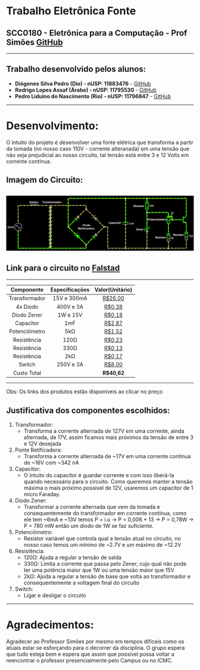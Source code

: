 # **Trabalho Eletrônica Fonte**
## **SCC0180 - Eletrônica para a Computação - Prof Simões** [GitHub](https://github.com/simoesusp)
--------
## **Trabalho desenvolvido pelos alunos:**
- **Diógenes Silva Pedro (Dio) - nUSP: 11883476** - [GitHub](https://github.com/DioUSP)
- **Rodrigo Lopes Assaf (Árabe) - nUSP: 11795530** - [GitHub](https://github.com/Roassaf)
- **Pedro Liduino do Nascimento (Rio) - nUSP: 11796847** - [GitHub](https://github.com/pedronii)
--------
# **Desenvolvimento:**
O intuito do projeto é desenvolver uma fonte elétrica que transforma a partir da tomada (no nosso caso 110V - corrente alteranada) em uma tensão que não seja prejudicial ao nosso circuito, tal tensão está entre 3 e 12 Volts em corrente contínua.
## **Imagem do Circuito:**
## ![Screenshot](Screenshot.png)
## **Link para o circuito no [Falstad](http://tinyurl.com/yca5v5q7)** 
--------
| **Componente** | **Especificações** | **Valor(Unitário)** |
|:---------------:|:-------------:|:---------------:|
|Transformador | 15V e 300mA | [R$26,00](https://produto.mercadolivre.com.br/MLB-802952898-transformador-primario-0110-0110-secundario-015v-300ma-_JM?matt_tool=82322591&matt_word&gclid=EAIaIQobChMIhsubx8z_6QIVjoSRCh005QUsEAkYCiABEgKHK_D_BwE&quantity=1) |
|4x Diodo | 400V e 3A | [R$0,38](https://www.autoeletronica.net/produtos/diodo-retificador-1n5404) |
|Diodo Zener | 1W e 15V | [R$0,18](https://www.autoeletronica.net/produtos/diodo-zener-1n4744a-15v-1w) |
|Capacitor | 1mF | [R$2,87](https://produto.mercadolivre.com.br/MLB-1499835576-capacitor-eletrolitico-1mf-x-400v-kit-c10-pcs-_JM?quantity=1#position=1&type=item&tracking_id=fa215f29-9e58-4df8-935f-7aea9beaf1e2) |
|Potenciômetro | 5kΩ | [R$1,52](https://www.americanas.com.br/produto/212584212/potenciometro-linear-5k-16mm-eixo-estriado?WT.srch=1&acc=e789ea56094489dffd798f86ff51c7a9&epar=bp_pl_00_go_inf-aces_acessorios_geral_gmv&gclid=EAIaIQobChMIlqedgtb_6QIVwoORCh24ZwAEEAkYAiABEgI6w_D_BwE&i=5d712b2d49f937f6250d8225&o=5d6e754f6c28a3cb50909602&opn=YSMESP&sellerid=10428528000110) |
|Resistência | 120Ω | [R$0,23](https://produto.mercadolivre.com.br/MLB-1278829161-100x-104615-resistor-025w-120-ohms-carvo-_JM?quantity=1#position=5&type=item&tracking_id=3da44ff8-1b4b-4355-aedb-9b4564d157de) |
|Resistência | 330Ω | [R$0,13](https://produto.mercadolivre.com.br/MLB-1342907792-resistor-330-ohms-100-unidades-_JM?quantity=1#position=1&type=item&tracking_id=64df90b6-86bd-4de3-8a9f-d59c6ad031f4) |
|Resistência | 2kΩ | [R$0,17](https://produto.mercadolivre.com.br/MLB-1359755617-100un-resistor-18w-2k-2000-ohms-_JM?quantity=1#position=1&type=item&tracking_id=cfe0aced-991b-46f7-ad48-868c569c5428) |
|Switch | 250V e 3A | [R$8,00](https://produto.mercadolivre.com.br/MLB-1300399738-boto-chave-gangorra-mini-interruptor-liga-desliga-on-off-10x15mm-kcd13-101-3a-250v-arduino-_JM?variation=42249952649&quantity=1#reco_item_pos=0&reco_backend=machinalis-seller-items-pdp&reco_backend_type=low_level&reco_client=vip-seller_items-above&reco_id=3b5ba658-e897-4edb-bdb5-659b62db67cc) |
|Custo Total | | **R$40,62** |
--------
Obs: Os links dos produtos estão disponíveis ao clicar no preço
## **Justificativa dos componentes escolhidos:**
1. Transformador:
    * Transforma a corrente alternada de 127V em uma corrente, ainda alternada, de 17V, assim ficamos mais próximos da tensão de entre 3 e 12V desejada 
2. Ponte Retificadora:
    * Transforma a corrente alternada de ~17V em uma corrente contínua de ~16V com ~342 nA
3. Capacitor:
    * O intuito do capacitor é guardar corrente e com isso liberá-la quando necessário para o circuito. Como queremos manter a tensão máxima o mais próximo possível de 12V, usaremos um capacitor de 1 micro Faraday. 
4. Diodo Zener:
    * Transformar a corrente alternada que vem da tomada e consequentemente do transformador em corrente contínua, como ele tem ~6mA e ~13V temos P = i.u -> P = 0,006 * 13 -> P = 0,78W -> P = 780 mW então um diodo de 1W se faz suficiente.
5. Potenciômetro:
    * Resistor variável que controla qual a tensão atual no circuito, no nosso caso temos um mínimo de ~2.7V e um máximo de ~12.2V
6. Resistência:
    * 120Ω: Ajuda a regular a tensão de saída
    * 330Ω: Limita a corrente que passa pelo Zener, cujo qual não pode ter uma potência maior que 1W ou uma tensão maior que 15V
    * 2kΩ: Ajuda a regular a tensão de base que volta ao transformador e consequentemente a voltagem final do circuito
7. Switch:
    * Ligar e desligar o circuito
--------
# Agradecimentos:
Agradecer ao Professor Simões por mesmo em tempos difíceis como os atuais estar se esforçando para o decorrer da disciplina. O grupo espera que tudo esteja bem e espera que assim que possível possa voltar a reencontrar o professor presencialmente pelo Campus ou no ICMC.

